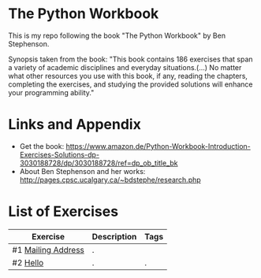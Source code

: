 # The Python Workbook
This is my repo following the book "The Python Workbook" by Ben Stephenson.

Synopsis taken from the book:
"This book contains 186 exercises that span a variety of academic disciplines and everyday situations.(...) No matter what other resources you use with this book, if any, reading the chapters, completing the exercises, and studying the provided solutions will enhance your programming ability."

Links and Appendix
========================================================

- Get the book: https://www.amazon.de/Python-Workbook-Introduction-Exercises-Solutions-dp-3030188728/dp/3030188728/ref=dp_ob_title_bk
- About Ben Stephenson and her works: http://pages.cpsc.ucalgary.ca/~bdstephe/research.php

List of Exercises
========================================================

| Exercise                                                                                                                             | Description                                                                                                                   | Tags                                                   |
|-------------------------------------------------------------------------------------------------------------------------------------|-------------------------------------------------------------------------------------------------------------------------------|--------------------------------------------------------|
| #1 [Mailing Address](https://github.com/nihathalici/The-Python-Workbook/blob/main/CHPT-01-Intro/Exer-001.py)                                                                                     | .                                                          |                              |
| #2 [Hello](https://github.com/nihathalici/The-Python-Workbook/blob/main/CHPT-01-Intro/Exer-002.py)                                                               | .                                                               | .
